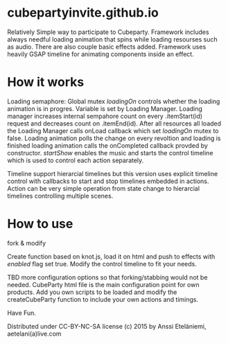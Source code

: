 # cubepartyinvite.github.io
Relatively Simple way to participate to Cubeparty. Framework includes always needful loading animation that spins while loading resourses such as audio. There are also couple basic effects added. Framework uses heavily GSAP timeline for animating components inside an effect.

# How it works
Loading semaphore: Global mutex _loadingOn_ controls whether the loading animation is in progres. Variable is set by Loading Manager. Loading manager increases internal sempahore count on every .itemStart(id) request and decreases count on .itemEnd(id). After all resources all loaded the Loading Manager calls onLoad callback which set _loadingOn_ mutex to false. Loading animation polls the change on every revoltion and loading is finished loading animation calls the onCompleted callback provded by constructor. _startShow_ enables the music and starts the control timeline which is used to control each action separately.

Timeline support hierarcial timelines but this version uses explicit timeline control with callbacks to start and stop timelines embedded in actions. Action can be very simple operation from state change to hierarcial timelines controlling multiple scenes.

# How to use
fork & modify

Create function based on knot.js, load it on html and push to effects with _enabled_ flag set true. Modify the control timeline to fit your needs.

TBD more configuration options so that forking/stabbing would not be needed. CubeParty html file is the main configuration point for own products. Add you own scripts to be loaded and modify the createCubeParty function to include your own actions and timings. 

Have Fun.

Distributed under CC-BY-NC-SA license (c) 2015 by Anssi Eteläniemi, aetelani(a)live.com 
